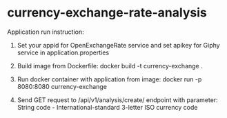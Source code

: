 # currency-exchange-rate-analysis
Application run instruction:
1. Set your appid for OpenExchangeRate service and set apikey for Giphy service in application.properties

2. Build image from Dockerfile:
    docker build  -t currency-exchange .
  
3. Run docker container with application from image:
    docker run -p 8080:8080 currency-exchange
    
4. Send GET request to /api/v1/analysis/create/ endpoint with parameter:
    String code - International-standard 3-letter ISO currency code
